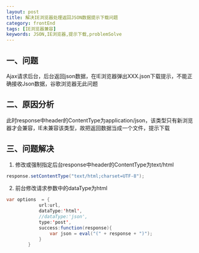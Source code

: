 ```yaml
---
layout: post
title: 解决IE浏览器处理返回JSON数据提示下载问题
category: frontEnd
tags: [IE浏览器兼容]
keywords: JSON,IE浏览器,提示下载,problemSolve
---
```



## 一、问题

Ajax请求后台，后台返回json数据，在IE浏览器弹出XXX.json下载提示，不能正确接收Json数据，谷歌浏览器无此问题

## 二、原因分析

此时response中header的ContentType为application/json，该类型只有新浏览器才会兼容，IE未兼容该类型，故把返回数据当成一个文件，提示下载

## 三、问题解决

1. 修改或强制指定后台response中header的ContentType为text/html
```java
response.setContentType("text/html;charset=UTF-8");
```

2. 前台修改请求参数中的dataType为html
```java
var options  = {
			url:url,
			dataType:'html',
			//dataType:'json',
			type:'post',
	        success:function(response){
				var json = eval("(" + response + ")");
			}
		}
```